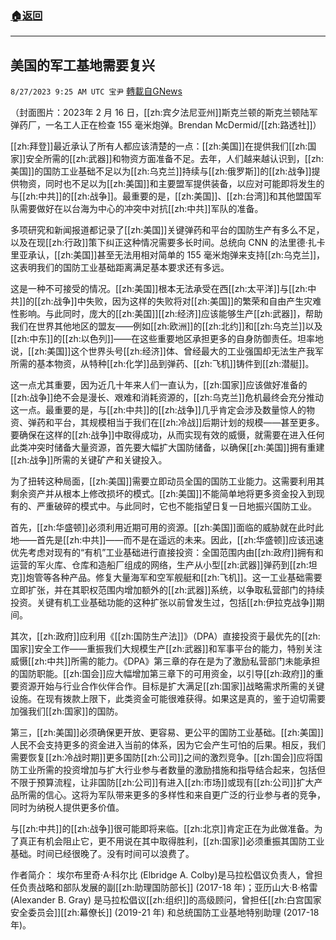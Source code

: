 ###  [:house:返回](README.md)
---


## 美国的军工基地需要复兴
`8/27/2023 9:25 AM UTC 宝尹` [轉載自GNews](https://gnews.org/articles/1605369)

（封面图片：2023年 2 月 16 日，[[zh:宾夕法尼亚州]]斯克兰顿的斯克兰顿陆军弹药厂，一名工人正在检查 155 毫米炮弹。Brendan McDermid/[[zh:路透社]]）

[[zh:拜登]]最近承认了所有人都应该清楚的一点：[[zh:美国]]在提供我们[[zh:国家]]安全所需的[[zh:武器]]和物资方面准备不足。去年，人们越来越认识到，[[zh:美国]]的国防工业基础不足以为[[zh:乌克兰]]持续与[[zh:俄罗斯]]的[[zh:战争]]提供物资，同时也不足以为[[zh:美国]]和主要盟军提供装备，以应对可能即将发生的与[[zh:中共]]的[[zh:战争]]。最重要的是，[[zh:美国]]、[[zh:台湾]]和其他盟国军队需要做好在以台海为中心的冲突中对抗[[zh:中共]]军队的准备。

多项研究和新闻报道都记录了[[zh:美国]]关键弹药和平台的国防生产有多么不足，以及在现[[zh:行政]]策下纠正这种情况需要多长时间。总统向 CNN 的法里德·扎卡里亚承认，[[zh:美国]]甚至无法用相对简单的 155 毫米炮弹来支持[[zh:乌克兰]]，这表明我们的国防工业基础距离满足基本要求还有多远。

这是一种不可接受的情况。[[zh:美国]]根本无法承受在西[[zh:太平洋]]与[[zh:中共]]的[[zh:战争]]中失败，因为这样的失败将对[[zh:美国]]的繁荣和自由产生灾难性影响。与此同时，庞大的[[zh:美国]][[zh:经济]]应该能够生产[[zh:武器]]，帮助我们在世界其他地区的盟友——例如[[zh:欧洲]]的[[zh:北约]]和[[zh:乌克兰]]以及[[zh:中东]]的[[zh:以色列]]——在这些重要地区承担更多的自身防御责任。坦率地说，[[zh:美国]]这个世界头号[[zh:经济]]体、曾经最大的工业强国却无法生产我军所需的基本物资，从特种[[zh:化学]]品到弹药、[[zh:飞机]]铸件到[[zh:潜艇]]。

这一点尤其重要，因为近几十年来人们一直认为，[[zh:国家]]应该做好准备的[[zh:战争]]绝不会是漫长、艰难和消耗资源的，[[zh:乌克兰]]危机最终会充分推动这一点。最重要的是，与[[zh:中共]]的[[zh:战争]]几乎肯定会涉及数量惊人的物资、弹药和平台，其规模相当于我们在[[zh:冷战]]后期计划的规模——甚至更多。要确保在这样的[[zh:战争]]中取得成功，从而实现有效的威慑，就需要在进入任何此类冲突时储备大量资源，首先要大幅扩大国防储备，以确保[[zh:美国]]拥有重建[[zh:战争]]所需的关键矿产和关键投入。

为了扭转这种局面，[[zh:美国]]需要立即动员全国的国防工业能力。这需要利用其剩余资产并从根本上修改损坏的模式。[[zh:美国]]不能简单地将更多资金投入到现有的、严重破碎的模式中。与此同时，它也不能指望日复一日地振兴国防工业。

首先，[[zh:华盛顿]]必须利用近期可用的资源。[[zh:美国]]面临的威胁就在此时此地——首先是[[zh:中共]]——而不是在遥远的未来。因此，[[zh:华盛顿]]应该迅速优先考虑对现有的“有机”工业基础进行直接投资：全国范围内由[[zh:政府]]拥有和运营的军火库、仓库和造船厂组成的网络，生产从小型[[zh:武器]]弹药到[[zh:坦克]]炮管等各种产品。修复大量海军和空军舰艇和[[zh:飞机]]。这一工业基础需要立即扩张，并在其职权范围内增加额外的[[zh:武器]]系统，以争取私营部门的持续投资。关键有机工业基础功能的这种扩张以前曾发生过，包括[[zh:伊拉克战争]]期间。

其次，[[zh:政府]]应利用《[[zh:国防生产法]]》（DPA）直接投资于最优先的[[zh:国家]]安全工作——重振我们大规模生产[[zh:武器]]和军事平台的能力，特别关注威慑[[zh:中共]]所需的能力。《DPA》第三章的存在是为了激励私营部门未能承担的国防职能。[[zh:国会]]应大幅增加第三章下的可用资金，以引导[[zh:政府]]的重要资源开始与行业合作伙伴合作。目标是扩大满足[[zh:国家]]战略需求所需的关键设施。在现有拨款上限下，此类资金可能很难获得。如果这是真的，鉴于迫切需要加强我们[[zh:国家]]的国防。

第三，[[zh:美国]]必须确保更开放、更容易、更公平的国防工业基础。[[zh:美国]]人民不会支持更多的资金进入当前的体系，因为它会产生可怕的后果。相反，我们需要恢复[[zh:冷战时期]]更多国防[[zh:公司]]之间的激烈竞争。[[zh:国会]]应将国防工业所需的投资增加与扩大行业参与者数量的激励措施和指导结合起来，包括但不限于预算流程，让非国防[[zh:公司]]有进入[[zh:市场]]或现有[[zh:公司]]扩大产品所需的信心。这将为军队带来更多的多样性和来自更广泛的行业参与者的竞争，同时为纳税人提供更多价值。

与[[zh:中共]]的[[zh:战争]]很可能即将来临。[[zh:北京]]肯定正在为此做准备。为了真正有机会阻止它，更不用说在其中取得胜利，[[zh:国家]]必须重振其国防工业基础。时间已经很晚了。没有时间可以浪费了。

作者简介：
埃尔布里奇·A·科尔比 (Elbridge A. Colby)是马拉松倡议负责人，曾担任负责战略和部队发展的副[[zh:助理国防部长]] (2017-18 年)；亚历山大·B·格雷 (Alexander B. Gray) 是马拉松倡议[[zh:组织]]的高级顾问，曾担任[[zh:白宫国家安全委员会]][[zh:幕僚长]] (2019-21 年) 和总统国防工业基地特别助理 (2017-18 年)。
